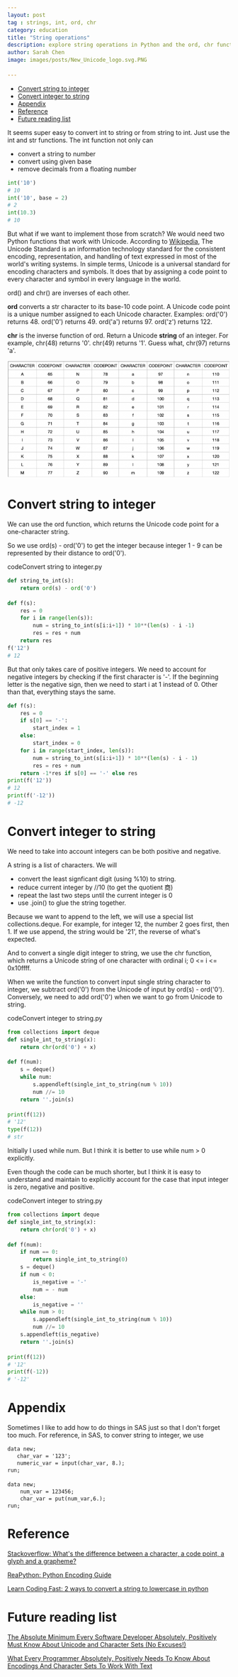 ```yaml
---
layout: post
tag : strings, int, ord, chr
category: education
title: "String operations"
description: explore string operations in Python and the ord, chr functions
author: Sarah Chen
image: images/posts/New_Unicode_logo.svg.PNG

---
```

- [Convert string to integer](#convert-string-to-integer)
- [Convert integer to string](#convert-integer-to-string)
- [Appendix](#appendix)
- [Reference](#reference)
- [Future reading list](#future-reading-list)


It seems super easy to convert int to string or from string to int.  Just use the <span class="coding">int</span> and <span class="coding">str</span> functions.   The <span class="coding">int</span> function not only can 
- convert a string to number
- convert using given base
- remove decimals from a floating number 
    
```python
int('10')
# 10
int('10', base = 2)
# 2
int(10.3)
# 10
```
But what if we want to implement those from scratch?  We would need two Python functions that work with Unicode.    According to [Wikipedia](https://en.wikipedia.org/wiki/Unicode), The Unicode Standard is an information technology standard for the consistent encoding, representation, and handling of text expressed in most of the world's writing systems.  In simple terms, Unicode is a universal standard for encoding characters and symbols. It does that by assigning a code point to every character and symbol in every language in the world.

<span class="coding">ord()</span> and <span class="coding">chr()</span> are inverses of each other.  

**ord** converts a str character to its base-10 code point.  A Unicode code point is a unique number assigned to each Unicode character.  Examples:  <span class="coding">ord('0')</span> returns 48. <span class="coding">ord('0')</span> returns 49.  <span class="coding">ord('a')</span> returns 97.  <span class="coding">ord('z')</span> returns 122. 
  
**chr** is the inverse function of ord.  Return a Unicode **string** of an integer.  For example, <span class="coding">chr(48)</span> returns '0'. <span class="coding">chr(49)</span> returns '1'.  Guess what, <span class="coding">chr(97)</span> returns 'a'.  

![codepoint](../images/posts/codepoint.png)

# Convert string to integer

We can use the <span class="coding">ord</span> function, which returns the Unicode code point for a one-character string. 

So we use <span class="coding">ord(s) - ord('0')</span> to get the integer because integer 1 - 9 can be represented by their distance to ord('0').

<div class="code-head"><span>code</span>Convert string to integer.py</div>

```py
def string_to_int(s):
    return ord(s) - ord('0')

def f(s):
    res = 0
    for i in range(len(s)):
        num = string_to_int(s[i:i+1]) * 10**(len(s) - i -1)
        res = res + num
    return res
f('12')
# 12
```
But that only takes care of positive integers.  We need to account for negative integers by checking if the first character is '-'.
If the beginning letter is the negative sign, then we need to start <span class="coding">i</span> at 1 instead of 0.  Other than that, everything stays the same. 
```python
def f(s):
    res = 0
    if s[0] == '-':
        start_index = 1
    else:
        start_index = 0
    for i in range(start_index, len(s)):
        num = string_to_int(s[i:i+1]) * 10**(len(s) - i - 1)
        res = res + num
    return -1*res if s[0] == '-' else res
print(f('12'))  
# 12  
print(f('-12'))    
# -12
```

# Convert integer to string

We need to take into account integers can be both positive and negative. 

A string is a list of characters.  We will 
- convert the least signficant digit (using <span class="coding">%10</span>) to string.  
- reduce current integer by //10 (to get the quotient 商)
- repeat the last two steps until the current integer is 0
- use .join() to glue the string together. 

Because we want to append to the left, we will use a special list <span class="coding">collections.deque</span>.  For example, for integer 12, the number 2 goes first, then 1.  If we use append, the string would be '21', the reverse of what's expected.  

And to convert a single digit integer to string, we use the <span class="coding">chr</span> function, which returns a Unicode string of one character with ordinal i; 0 <= i <= 0x10ffff.

When we write the function to convert input single string character to integer, we subtract ord('0') from the Unicode of input by <span class="coding">ord(s) - ord('0')</span>.   Conversely, we need to add <span class="coding">ord('0')</span> when we want to go from Unicode to string. 

<div class="code-head"><span>code</span>Convert integer to string.py</div>

```py
from collections import deque
def single_int_to_string(x):
    return chr(ord('0') + x)

def f(num):
    s = deque()
    while num:
        s.appendleft(single_int_to_string(num % 10))
        num //= 10 
    return ''.join(s)

print(f(12))
# '12'
type(f(12))
# str
```

Initially I used <span class="coding">while num</span>.  But I think it is better to use <span class="coding">while num > 0</span> explicitly. 

Even though the code can be much shorter, but I think it is easy to understand and maintain to explicitly account for the case that input integer is zero, negative and positive. 

<div class="code-head"><span>code</span>Convert integer to string.py</div>

```py
from collections import deque
def single_int_to_string(x):
    return chr(ord('0') + x)

def f(num):
    if num == 0:
        return single_int_to_string(0)
    s = deque()
    if num < 0:
        is_negative = '-' 
        num = - num
    else:
        is_negative = ''
    while num > 0:
        s.appendleft(single_int_to_string(num % 10))
        num //= 10 
    s.appendleft(is_negative)
    return ''.join(s)

print(f(12))
# '12'
print(f(-12))
# '-12'
```

# Appendix
Sometimes I like to add how to do things in SAS just so that I don't forget too much.  For reference, in SAS, to conver string to integer, we use

```sas
data new;
   char_var = '123';
   numeric_var = input(char_var, 8.);
run;

data new;
    num_var = 123456;
    char_var = put(num_var,6.);
run;
```

# Reference

[Stackoverflow: What's the difference between a character, a code point, a glyph and a grapheme?](https://stackoverflow.com/questions/27331819/whats-the-difference-between-a-character-a-code-point-a-glyph-and-a-grapheme)

[ReaPython: Python Encoding Guide](https://realpython.com/python-encodings-guide/)

[Learn Coding Fast: 2 ways to convert a string to lowercase in python](https://learncodingfast.com/2-ways-to-convert-a-string-to-lowercase-in-python/)
# Future reading list
[The Absolute Minimum Every Software Developer Absolutely, Positively Must Know About Unicode and Character Sets (No Excuses!)](https://www.joelonsoftware.com/2003/10/08/the-absolute-minimum-every-software-developer-absolutely-positively-must-know-about-unicode-and-character-sets-no-excuses/)  

[What Every Programmer Absolutely, Positively Needs To Know About Encodings And Character Sets To Work With Text](https://kunststube.net/encoding/)